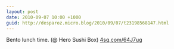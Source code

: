 ```yaml
---
layout: post
date: 2010-09-07 10:00 +1000
guid: http://desparoz.micro.blog/2010/09/07/t23198568147.html
---
```

Bento lunch time. (@ Hero Sushi Box) [4sq.com/64J7ug](http://4sq.com/64J7ug)
